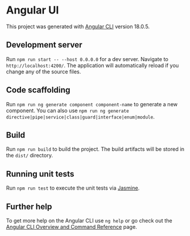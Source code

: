 # Angular UI

This project was generated with [Angular CLI](https://github.com/angular/angular-cli) version 18.0.5.

## Development server

Run `npm run start -- --host 0.0.0.0` for a dev server. Navigate to `http://localhost:4200/`. The application will automatically reload if you change any of the source files.

## Code scaffolding

Run `npm run ng generate component component-name` to generate a new component. You can also use `npm run ng generate directive|pipe|service|class|guard|interface|enum|module`.

## Build

Run `npm run build` to build the project. The build artifacts will be stored in the `dist/` directory.

## Running unit tests

Run `npm run test` to execute the unit tests via [Jasmine](https://jasmine.github.io/).

## Further help

To get more help on the Angular CLI use `ng help` or go check out the [Angular CLI Overview and Command Reference](https://angular.dev/tools/cli) page.
